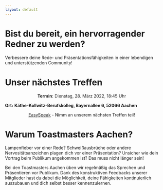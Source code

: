 ```yaml
---
layout: default
---
```


# Bist du bereit, ein hervorragender Redner zu werden?

Verbessere deine Rede- und Präsentationsfähigkeiten in einer lebendigen und unterstützenden Community!

# Unser nächstes Treffen

<p style="text-align:center">
<b>Termin:</b> Dienstag, 28. März 2022, 18:45 Uhr <br>

<b>Ort:</b>
<span style="font-weight:bold">
Käthe-Kollwitz-Berufskolleg, Bayernallee 6, 52066 Aachen 
</span>
</p>

<p style="text-align:center">
<a href="https://tmclub.eu/clubdata.php?c=728">EasySpeak</a> - Nimm an unserem nächsten Treffen teil!
</p>


# Warum Toastmasters Aachen?

Lampenfieber vor einer Rede?
Schweißausbrüche oder andere Nervositätsanzeichen plagen dich vor einer Präsentation?
Unsicher wie dein Vortrag beim Publikum angekommen ist?
Das muss nicht länger sein!

Bei den Toastmasters Aachen üben wir regelmäßig das Sprechen und Präsentieren vor Publikum.
Dank des konstruktiven Feedbacks unserer Mitglieder hast du dabei die Möglichkeit, deine Fähigkeiten kontinuierlich auszubauen und dich selbst besser kennenzulernen.


